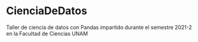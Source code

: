 # CienciaDeDatos
Taller de ciencia de datos con Pandas impartido durante el semestre 2021-2 en la Facultad de Ciencias UNAM

